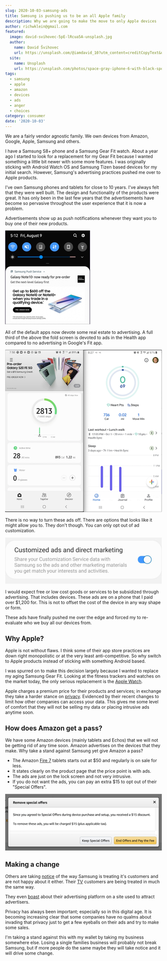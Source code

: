 ```yaml
---
slug: 2020-10-03-samsung-ads
title: Samsung is pushing us to be an all Apple family
description: Why we are going to make the move to only Apple devices
author: richwklein@gmail.com
featured:
  image: david-svihovec-5pE-lRcua5A-unsplash.jpg
  author:
    name: David Švihovec
    url: https://unsplash.com/@iamdavid_10?utm_content=creditCopyText&utm_medium=referral&utm_source=unsplash
  site:
    name: Unsplash
    url: https://unsplash.com/photos/space-gray-iphone-6-with-black-sport-band-5pE-lRcua5A?utm_content=creditCopyText&utm_medium=referral&utm_source=unsplash
tags:
  - samsung
  - apple
  - amazon
  - devices
  - ads
  - anger
  - choices
category: consumer
date: '2020-10-03'
---
```


We are a fairly vendor agnostic family. We own devices from Amazon, Google, Apple, Samsung and others.

I have a Samsung S8+ phone and a Samsung Gear Fit watch. About a year ago I started to look for a replacement for my Gear Fit because I wanted something a little bit newer with some more features. I was originally sticking with Android Watch OS and Samsung Tizen based devices for my initial search. However, Samsung's advertising practices pushed me over to Apple products.

I've own Samsung phones and tablets for close to 10 years. I've always felt that they were well built. The design and functionality of the products were great. It has only been in the last few years that the advertisements have 
become so pervasive throughout the user experience that it is now a problem.

Advertisements show up as push notifications whenever they want you to buy one of their new products.

![Notification Ad](note-10-ads-by-push-notification.png)

All of the default apps now devote some real estate to advertising. A full third of the above the fold screen is devoted to ads in the Health app compared to no advertising in Google's Fit app.

![Default Apps](health-fit-side-by-side.png)

There is no way to turn these ads off. There are options that looks like it might allow you to. They don't though. You can only opt out of ad customization.

![Custom Opt Out](custom-ad-opt-out.png)

I would expect free or low cost goods or services to be subsidized through advertising. That includes devices. These ads are on a phone that I paid over $1,200 for. This is not to offset the cost of the device in any way shape or
form.

These ads have finally pushed me over the edge and forced my to re-evaluate who we buy all our devices from.

## Why Apple?

Apple is not without flaws. I think some of their app store practices are down right monopolistic or at the very least anti-competitive. So why switch to Apple products instead of sticking with something Android based. 

I was spurred on to make this decision largely because I wanted to replace my aging Samsung Gear Fit. Looking at the fitness trackers and watches on the market today, the only serious replacement is the [Apple Watch](https://www.apple.com/watch/).

Apple charges a premium price for their products and services; in exchange they take a harder stance on [privacy](https://www.apple.com/privacy/). Evidenced by their recent changes to limit how other companies can access your data. This gives me some level of comfort that they will not be selling my data or placing intrusive ads anytime soon.

## How does Amazon get a pass?

We have some Amazon devices (mainly tablets and Echos) that we will not be getting rid of any time soon. Amazon advertises on the devices that they make. Why take a stand against Samsung yet give Amazon a pass?

* The Amazon [Fire 7](https://smile.amazon.com/dp/B07FKR6KXF?ref=MarsFS_TAB_F7) tablets starts out at $50 and regularly is on sale for less. 
* It states clearly on the product page that the price point is with ads.  
* The ads are just on the lock screen and not very intrusive. 
* If you do not want the ads, you can pay an extra $15 to opt out of their "Special Offers".

![Special Offer Opt Out](amazon-opt-out.png)

## Making a change

Others are taking [notice](https://www.androidpolice.com/2020/07/04/ads-are-taking-over-samsungs-galaxy-smartphones-and-im-fed-up/) of the way Samsung is treating it's customers and are not happy about it either. Their [TV](https://www.flatpanelshd.com/news.php?subaction=showfull&id=1583755244) 
customers are being treated in much the same way.

They even [boast](https://www.samsung.com/us/business/samsungads/) about their advertising platform on a site used to attract advertisers. 

Privacy has always been important; especially so in this digital age. It is becoming increasing clear that some companies have no qualms about invading that privacy just to get a few eyeballs on their ads and try to make some sales. 

I'm taking a stand against this with my wallet by taking my business somewhere else. Losing a single families business will probably not break Samsung, but if more people do the same maybe they will take notice and it will drive some change.
